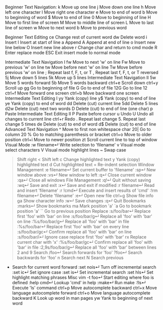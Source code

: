 Beginner Text Navigation:
k Move up one line
j Move down one line
h Move left one character
l Move right one character
e Move to end of word
b Move to beginning of word
$ Move to end of line
0 Move to beginning of line
H Move to first line of screen
M Move to middle line of screen
L Move to last line of screen
w Move to next word
b Move to previous word

Beginner Text Editing
ce Change rest of current word
dw Delete word
i Insert
I Insert at start of line
a Append
A Append at end of line
o Insert new line below
O Insert new line above
r Change char and return to cmd mode
R Enter replace mode
ESC Exit insert mode to normal mode

Intermediate Text Navigation I
fw Move to next 'w' on line
Fw Move to previous 'w' on line
tw Move before next 'w' on line
Tw Move before previous 'w' on line
; Repeat last f, F, t, or T
, Repeat last f, F, t, or T reversed
5j Move down 5 lines
5k Move up 5 lines
Intermediate Text Navigation II
5w Move 5 words forward
5b Move 5 words backward
ctrl+e Scroll down
ctrl+y Scroll up
gg Go to beginning of file
G Go to end of file
12G Go to line 12
ctrl+f Move forward one screen
ctrl+b Move backward one screen
Intermediate Text Editing I
yy Yank (copy) line
y$ Yank (copy) to end of line
ye Yank (copy) to end of word
dd Delete (cut) current line
5dd Delete 5 lines
d2w Delete (cut) next two words
D Delete (cut) to end of line (one char)
p Paste
Intermediate Text Editing II
P Paste before cursor
u Undo
U Undo all changes to current line
ctrl+r Redo
. Repeat last change
5. Repeat last change 5 times
de Delete (cut) to end of word
d$ Delete (cut) to end of line
Advanced Text Navigation
^ Move to first non whitespace char
20| Go to column 20
% Go to matching parenthesis or bracket
ctrl+o Move to older position
ctrl+i Move to newer position
zt Scroll current line to top of window
Visual Mode
:w filename↵ Write selection to 'filename'
v Visual mode select characters
V Visual mode highlight lines
~ Swap case
> Shift right
< Shift left
c Change highlighted text
y Yank (copy) highlighted text
d Cut highlighted text
= Re-indent selection
Window Management
:e filename↵ Set current buffer to 'filename'
:sp↵ New window above
:vs↵ New window to left
:q↵ Close current window
:qa↵ Close all windows
File Management
:q!↵ Quit without saving
:wq↵ Save and exit
:x↵ Save and exit if modified
:r filename↵ Read and insert 'filename'
:r !cmd↵ Execute and insert results of 'cmd'
:!rm filename↵ Delete 'filename'
:e↵ Open new file
ctrl+g Show file info
ga Show character info
:w↵ Save changes
:q↵ Quit
Bookmarks
:marks↵ Show bookmarks
ma Mark position 'a'
`a Go to bookmark position 'a'
`` Go to previous position
Replace
:s/foo/bar↵ Replace first 'foo' with 'bar' on line
:s/foo/bar/g↵ Replace all 'foo' with 'bar' on line
:%s/foo/bar/g↵ Replace all 'foo' with 'bar' in file
:%s/foo/bar↵ Replace first 'foo' with 'bar' on every line
:s/foo/bar/gc↵ Confirm replace all 'foo' with 'bar' on line
:s/foo/bar/i↵ Ignore case replace first 'foo' with 'bar'
rx Replace current char with 'x'
:%s/foo/bar/gc↵ Confirm replace all 'foo' with 'bar' in file
:2,9s/foo/bar/g↵ Replace all 'foo' with 'bar' between lines 2 and 9
Search
/foo↵ Search forwards for 'foo'
?foo↵ Search backwards for 'foo'
n Search next
N Search previous
* Search for current word forward
:set nois↵ Turn off incremental search
:set ic↵ Set ignore case
:set is↵ Set incremental search
:set hls↵ Set highlight matching phrases
Misc
vim -t foo↵ Start editing where foo is defined
:help cmd↵ Lookup 'cmd' in help
:make↵ Run make
:!ls↵ Execute 'ls' command
ctrl+p Move autocomplete backward
ctrl+x Move language autocomplete forward
ctrl+o Move language autocomplete backward
K Look up word in man pages
yw Yank to beginning of next word
